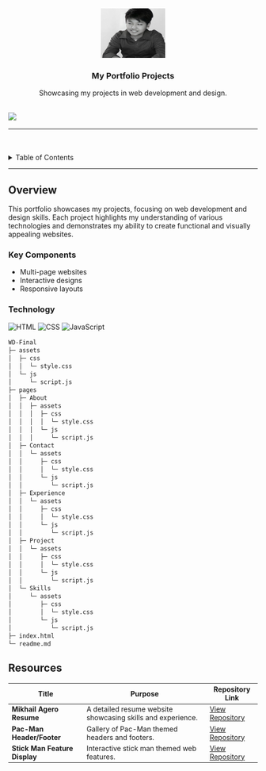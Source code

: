 <a name="readme-top">

<br/>

<br />
<div align="center">
  <a href="https://github.com/mikhailfeutech/">
    <img src="./pages/About/assets/image/profile-picture.png" alt="Nyebe" width="130" height="100">
  </a>
  <h3 align="center">My Portfolio Projects</h3>
</div>
<div align="center">
  Showcasing my projects in web development and design.
</div>

<br />

![](https://visit-counter.vercel.app/counter.png?page=mikhailfeutech/My-Portfolio-Projects)

---

<br />
<br />

<details>
  <summary>Table of Contents</summary>
  <ol>
    <li>
      <a href="#overview">Overview</a>
      <ol>
        <li>
          <a href="#key-components">Key Components</a>
        </li>
        <li>
          <a href="#technology">Technology</a>
        </li>
      </ol>
    </li>
    <li>
      <a href="#rules-practices-and-principles">Rules, Practices and Principles</a>
    </li>
    <li>
      <a href="#resources">Resources</a>
    </li>
  </ol>
</details>

---

## Overview

This portfolio showcases my projects, focusing on web development and design skills. Each project highlights my understanding of various technologies and demonstrates my ability to create functional and visually appealing websites.

### Key Components
- Multi-page websites
- Interactive designs
- Responsive layouts

### Technology
![HTML](https://img.shields.io/badge/HTML-E34F26?style=for-the-badge&logo=html5&logoColor=white)
![CSS](https://img.shields.io/badge/CSS-1572B6?style=for-the-badge&logo=css3&logoColor=white)
![JavaScript](https://img.shields.io/badge/JavaScript-F7DF1E?style=for-the-badge&logo=javascript&logoColor=white)
```
WD-Final
├─ assets
│  ├─ css
│  │  └─ style.css
│  └─ js
│     └─ script.js
├─ pages
│  ├─ About
│  │  ├─ assets
│  │  │  ├─ css
│  │  │  │  └─ style.css
│  │  │  └─ js
│  │  │     └─ script.js
│  ├─ Contact
│  │  └─ assets
│  │     ├─ css
│  │     │  └─ style.css
│  │     └─ js
│  │        └─ script.js
│  ├─ Experience
│  │  └─ assets
│  │     ├─ css
│  │     │  └─ style.css
│  │     └─ js
│  │        └─ script.js
│  ├─ Project
│  │  └─ assets
│  │     ├─ css
│  │     │  └─ style.css
│  │     └─ js
│  │        └─ script.js
│  └─ Skills
│     └─ assets
│        ├─ css
│        │  └─ style.css
│        └─ js
│           └─ script.js
├─ index.html
└─ readme.md
```
## Resources

| Title                   | Purpose                                                  | Repository Link               |
|-------------------------|----------------------------------------------------------|-------------------------------|
| **Mikhail Agero Resume**    | A detailed resume website showcasing skills and experience. | [View Repository](https://github.com/mikhailfeutech/WD-SW2-TC03) |
| **Pac-Man Header/Footer**    | Gallery of Pac-Man themed headers and footers.          | [View Repository](https://github.com/mikhailfeutech/WD-SW3-TC03) |
| **Stick Man Feature Display** | Interactive stick man themed web features.             | [View Repository](https://github.com/mikhailfeutech/WD-SW4-TC03) |

